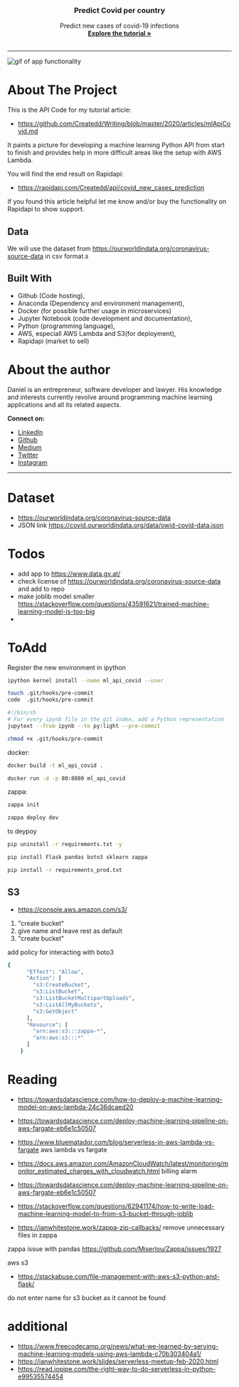 <br />
<p align="center">
  <h3 align="center">Predict Covid per country</h3>

  <p align="center">
    Predict new cases of covid-19 infections
    <br />
    <a href="https://github.com/Createdd/Writing/blob/master/2020/articles/pythonApi.md"><strong>Explore the tutorial »</strong></a>
    <br />
    <br />
  </p>
</p>

---

![gif of app functionality](http://g.recordit.co/7JGIL7T9GC.gif)

# About The Project

This is the API Code for my tutorial article:

- https://github.com/Createdd/Writing/blob/master/2020/articles/mlApiCovid.md


It paints a picture for developing a machine learning Python API from start to finish and provides help in more difficult areas like the setup with AWS Lambda.

You will find the end result on Rapidapi:

- https://rapidapi.com/Createdd/api/covid_new_cases_prediction

If you found this article helpful let me know and/or buy the functionality on Rapidapi to show support.



## Data

We will use the dataset from https://ourworldindata.org/coronavirus-source-data in csv format.s

## Built With

- Github (Code hosting),
- Anaconda (Dependency and environment management),
- Docker (for possible further usage in microservices)
- Jupyter Notebook (code development and documentation),
- Python (programming language),
- AWS, especiall AWS Lambda and S3(for deployment),
- Rapidapi (market to sell)


# About the author

Daniel is an entrepreneur, software developer and lawyer. His knowledge and interests currently revolve around programming machine learning applications and all its related aspects.

**Connect on:**
- [LinkedIn](https://www.linkedin.com/in/createdd)
- [Github](https://github.com/Createdd)
- [Medium](https://medium.com/@createdd)
- [Twitter](https://twitter.com/_createdd)
- [Instagram](https://www.instagram.com/create.dd/)

---


# Dataset

- https://ourworldindata.org/coronavirus-source-data
- JSON link https://covid.ourworldindata.org/data/owid-covid-data.json

# Todos


- add app to https://www.data.gv.at/
- check license of https://ourworldindata.org/coronavirus-source-data and add to repo
- make joblib model smaller https://stackoverflow.com/questions/43591621/trained-machine-learning-model-is-too-big
-


# ToAdd


Register the new environment in ipython
```sh
ipython kernel install --name ml_api_covid --user
```

```sh
touch .git/hooks/pre-commit
code  .git/hooks/pre-commit

#!/bin/sh
# For every ipynb file in the git index, add a Python representation
jupytext --from ipynb --to py:light --pre-commit

chmod +x .git/hooks/pre-commit
```



docker:

```sh
docker build -t ml_api_covid .
```

```sh
docker run -d -p 80:8080 ml_api_covid
```

zappa:

```sh
zappa init
```

```sh
zappa deploy dev
```

to deypoy

```sh
pip uninstall -r requirements.txt -y
```

```sh
pip install Flask pandas boto3 sklearn zappa
```

```sh
pip install -r requirements_prod.txt
```

## S3

- https://console.aws.amazon.com/s3/


1. "create bucket"
2. give name and leave rest as default
3. "create bucket"


add policy for interacting with boto3

```sh
{
      "Effect": "Allow",
      "Action": [
        "s3:CreateBucket",
        "s3:ListBucket",
        "s3:ListBucketMultipartUploads",
        "s3:ListAllMyBuckets",
        "s3:GetObject"
      ],
      "Resource": [
        "arn:aws:s3:::zappa-*",
        "arn:aws:s3:::*"
      ]
    }
```


# Reading


- https://towardsdatascience.com/how-to-deploy-a-machine-learning-model-on-aws-lambda-24c36dcaed20
- https://towardsdatascience.com/deploy-machine-learning-pipeline-on-aws-fargate-eb6e1c50507


- https://www.bluematador.com/blog/serverless-in-aws-lambda-vs-fargate aws lambda vs fargate
- https://docs.aws.amazon.com/AmazonCloudWatch/latest/monitoring/monitor_estimated_charges_with_cloudwatch.html billing alarm
- https://towardsdatascience.com/deploy-machine-learning-pipeline-on-aws-fargate-eb6e1c50507
- https://stackoverflow.com/questions/62941174/how-to-write-load-machine-learning-model-to-from-s3-bucket-through-joblib
- https://ianwhitestone.work/zappa-zip-callbacks/ remove unnecessary files in zappa

zappa issue with pandas https://github.com/Miserlou/Zappa/issues/1927

aws s3

- https://stackabuse.com/file-management-with-aws-s3-python-and-flask/


do not enter name for s3 bucket as it cannot be found

# additional

- https://www.freecodecamp.org/news/what-we-learned-by-serving-machine-learning-models-using-aws-lambda-c70b303404a1/
- https://ianwhitestone.work/slides/serverless-meetup-feb-2020.html
- https://read.iopipe.com/the-right-way-to-do-serverless-in-python-e99535574454
